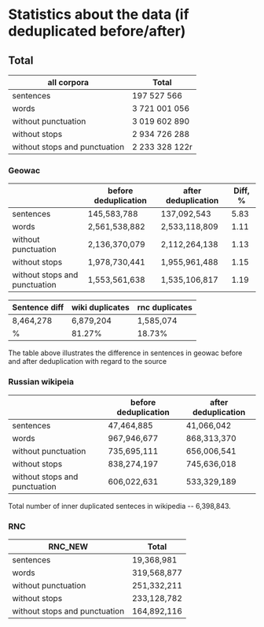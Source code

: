 # Statistics about the data (if deduplicated before/after)

## Total

| all corpora                   | Total          |
| ----------------------------- | -------------- |
| sentences                     |   197 527 566  |
| words                         |  3 721 001 056 |
| without punctuation           |  3 019 602 890 |
| without stops                 |  2 934 726 288 |
| without stops and punctuation |  2 233 328 122r |


### Geowac

|                               | before deduplication | after deduplication    | Diff, % |
| ----------------------------- | -------------------- | ---------------------- | ------- |
| sentences                     | 145,583,788          |  137,092,543           | 5.83    |
| words                         | 2,561,538,882        | 2,533,118,809          | 1.11    |
| without punctuation           | 2,136,370,079        | 2,112,264,138          | 1.13    |
| without stops                 | 1,978,730,441        | 1,955,961,488          | 1.15    |
| without stops and punctuation | 1,553,561,638        | 1,535,106,817          | 1.19    |

| Sentence diff<br> | wiki duplicates<br> | rnc duplicates<br> |
| ----------------- | ------------------- | ------------------ |
| 8,464,278         |  6,879,204          | 1,585,074          |
| %                 | 81.27%              | 18.73%             |

The table above illustrates the difference in sentences in geowac before and after deduplication with regard to the source 

### Russian wikipeia
|                               | before deduplication | after deduplication |
| ----------------------------- | -------------------- | ------------------- |
| sentences                     | 47,464,885           |  41,066,042         |
| words                         | 967,946,677          |  868,313,370        |
| without punctuation           | 735,695,111          |  656,006,541        |
| without stops                 | 838,274,197          |  745,636,018        |
| without stops and punctuation | 606,022,631          |  533,329,189        |

Total number of inner duplicated senteces in wikipedia -- 6,398,843.


### RNC
| RNC\_NEW                      | Total       |
| ----------------------------- | ----------- |
| sentences                     | 19,368,981  |
| words                         | 319,568,877 |
| without punctuation           | 251,332,211 |
| without stops                 | 233,128,782 |
| without stops and punctuation | 164,892,116 |

